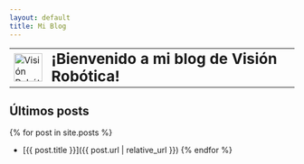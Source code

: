 ```yaml
---
layout: default
title: Mi Blog
---
```


<table>
  <tr>
    <td>
      <img src="https://paaulaagarciiaa.github.io/Vision-Robotica/logorobotica.png" alt="Visión Robótica" width="50" height="50">
    </td>
    <td>
      <h1 style="margin: 0; font-size: 26px;">¡Bienvenido a mi blog de Visión Robótica!</h1>
    </td>
  </tr>
</table>

## Últimos posts
{% for post in site.posts %}
- [{{ post.title }}]({{ post.url | relative_url }})
{% endfor %}
